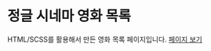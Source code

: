 # 정글 시네마 영화 목록

HTML/SCSS를 활용해서 만든 영화 목록 페이지입니다.
[페이지 보기](https://tada-js.github.io/movie-jungle-cinema/)
